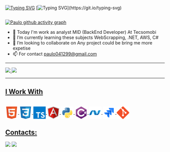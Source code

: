 [![Typing SVG](https://readme-typing-svg.herokuapp.com?font=Fira+Code&size=35&duration=5000&pause=6000&color=DE12E1&center=true&vCenter=true&multiline=true&width=1000&height=60&lines=Hello%2C+My+name+is+Paulo+Aquino)](https://git.io/typing-svg)
[![Typing SVG](https://readme-typing-svg.herokuapp.com/?font=Fira+Code&size=30&duration=5000&pause=6000&color=DE12E1&center=true&vCenter=true&multiline=true&width=1000&height=60&lines=I'+a+software+developer+and+this+is+my+Github!)](https://git.io/typing-svg)


##

[![Paulo github activity graph](https://github-readme-activity-graph.vercel.app/graph?username=paulo-aquino-dev&custom_title=Paulo%20Aquino%20Contribuition%20Graph&hide_border=true&theme=rogue)](https://github.com/ashutosh00710/github-readme-activity-graph)

- 🔭 Today I'm work as analyst MID (BackEnd Developer) At Tecsomobi
- 🌱 I’m currently learning these subjects WebScrapping, .NET, AWS, C#
- 👯 I’m looking to collaborate on Any project could be bring me more expetise
- 📫 For contact paulo041299@gmail.com

 -------
<div>
  <a href="https://github.com/paulo-aquino-dev">
  <img loading="lazy" height="180em" src="https://github-readme-stats.vercel.app/api?username=paulo-aquino-dev&show_icons=true&theme=dracula&count_private=true"/>
  <img loading="lazy" height="180em" src="https://github-readme-stats.vercel.app/api/top-langs/?username=paulo-aquino-dev&layout=compact&langs_count=7&theme=dracula"/>
</div>

 -------
## I Work With
<div style="display: inline_block"><br>
  <img align="center" alt="Aquino-HTML" height="40" width="40" src="https://raw.githubusercontent.com/devicons/devicon/master/icons/html5/html5-original.svg">
  <img align="center" alt="Aquino-CSS" height="40" width="40" src="https://raw.githubusercontent.com/devicons/devicon/master/icons/css3/css3-original.svg">
  <img align="center" alt="Aquino-Ts" height="40" width="40" src="https://raw.githubusercontent.com/devicons/devicon/master/icons/typescript/typescript-plain.svg">
  <img align="center" alt="Aquino-Angular" height="40" width="40" src="https://github.com/devicons/devicon/blob/master/icons/angularjs/angularjs-original.svg">
  <img align="center" alt="Aquino-Python" height="40" width="40" src="https://raw.githubusercontent.com/devicons/devicon/master/icons/python/python-original.svg">
  <img align="center" alt="Aquino-Csharp" height="40" width="40" src="https://raw.githubusercontent.com/devicons/devicon/master/icons/csharp/csharp-original.svg">
  <img align="center" alt="Aquino-DotNet" height="40" width="40" src="https://raw.githubusercontent.com/devicons/devicon/master/icons/dot-net/dot-net-original.svg" />
  <img align="center" alt="Aquino-Jira" height="40" width="40" src="https://github.com/devicons/devicon/blob/master/icons/jira/jira-original.svg">
  <img align="center" alt="Aquino-Git" height="40" width="40" src="https://github.com/devicons/devicon/blob/master/icons/git/git-original.svg">
</div>

## Contacts:

<div>
  <a href = "mailto:paulo041299@gmail.com"><img loading="lazy" src="https://img.shields.io/badge/Gmail-D14836?style=for-the-badge&logo=gmail&logoColor=white" target="_blank"></a>
  <a href="https://www.linkedin.com/in/paulo-aquino" target="_blank"><img src="https://img.shields.io/badge/LinkedIn-0077B5?style=for-the-badge&logo=linkedin&logoColor=white"/></a>
</div>
